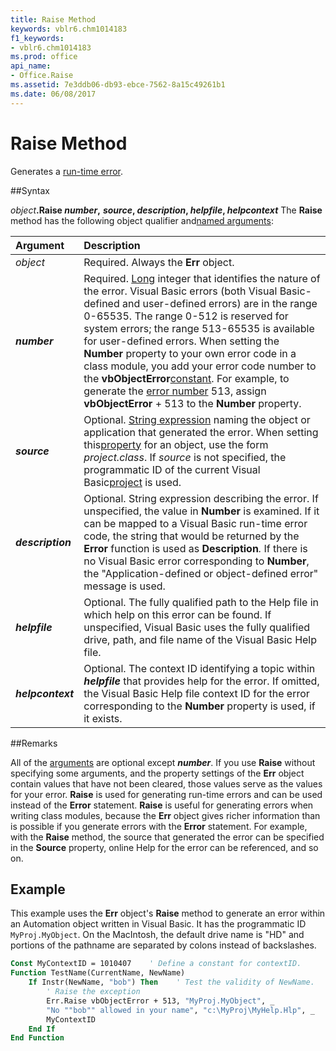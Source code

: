 ```yaml
---
title: Raise Method
keywords: vblr6.chm1014183
f1_keywords:
- vblr6.chm1014183
ms.prod: office
api_name:
- Office.Raise
ms.assetid: 7e3ddb06-db93-ebce-7562-8a15c49261b1
ms.date: 06/08/2017
---
```



# Raise Method



Generates a [run-time error](../../Glossary/vbe-glossary.md).

##Syntax

_object_**.Raise  _number_,** **_source_, _description_, _helpfile_, _helpcontext_**
The  **Raise** method has the following object qualifier and[named arguments](../../Glossary/vbe-glossary.md):


|**Argument**|**Description**|
|:-----|:-----|
| _object_|Required. Always the  **Err** object.|
|**_number_**|Required. [Long](../../Glossary/vbe-glossary.md) integer that identifies the nature of the error. Visual Basic errors (both Visual Basic-defined and user-defined errors) are in the range 0-65535. The range 0-512 is reserved for system errors; the range 513-65535 is available for user-defined errors. When setting the **Number** property to your own error code in a class module, you add your error code number to the **vbObjectError**[constant](../../Glossary/vbe-glossary.md). For example, to generate the [error number](../../Glossary/vbe-glossary.md) 513, assign **vbObjectError** + 513 to the **Number** property.|
|**_source_**|Optional. [String expression](../../Glossary/vbe-glossary.md) naming the object or application that generated the error. When setting this[property](../../Glossary/vbe-glossary.md) for an object, use the form _project.class_. If _source_ is not specified, the programmatic ID of the current Visual Basic[project](../../Glossary/vbe-glossary.md) is used.|
|**_description_**|Optional. String expression describing the error. If unspecified, the value in  **Number** is examined. If it can be mapped to a Visual Basic run-time error code, the string that would be returned by the **Error** function is used as **Description**_._ If there is no Visual Basic error corresponding to **Number**, the "Application-defined or object-defined error" message is used.|
|**_helpfile_**|Optional. The fully qualified path to the Help file in which help on this error can be found. If unspecified, Visual Basic uses the fully qualified drive, path, and file name of the Visual Basic Help file.|
|**_helpcontext_**|Optional. The context ID identifying a topic within  **_helpfile_** that provides help for the error. If omitted, the Visual Basic Help file context ID for the error corresponding to the **Number** property is used, if it exists.|

##Remarks

All of the [arguments](../../Glossary/vbe-glossary.md) are optional except **_number_**. If you use **Raise** without specifying some arguments, and the property settings of the **Err** object contain values that have not been cleared, those values serve as the values for your error.
 **Raise** is used for generating run-time errors and can be used instead of the **Error** statement. **Raise** is useful for generating errors when writing class modules, because the **Err** object gives richer information than is possible if you generate errors with the **Error** statement. For example, with the **Raise** method, the source that generated the error can be specified in the **Source** property, online Help for the error can be referenced, and so on.

## Example

This example uses the  **Err** object's **Raise** method to generate an error within an Automation object written in Visual Basic. It has the programmatic ID `MyProj.MyObject`. On the MacIntosh, the default drive name is "HD" and portions of the pathname are separated by colons instead of backslashes.


```vb
Const MyContextID = 1010407    ' Define a constant for contextID.
Function TestName(CurrentName, NewName)
    If Instr(NewName, "bob") Then    ' Test the validity of NewName.
        ' Raise the exception
        Err.Raise vbObjectError + 513, "MyProj.MyObject", _
        "No ""bob"" allowed in your name", "c:\MyProj\MyHelp.Hlp", _
        MyContextID
    End If
End Function
```


